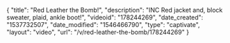 {
    "title": "Red Leather the Bomb!",
    "description": "INC Red jacket and, block sweater, plaid, ankle boot!",
    "videoid": "178244269",
    "date_created": "1537732507",
    "date_modified": "1546466790",
    "type": "captivate",
    "layout": "video",
    "url": "\/v\/red-leather-the-bomb\/178244269"
}